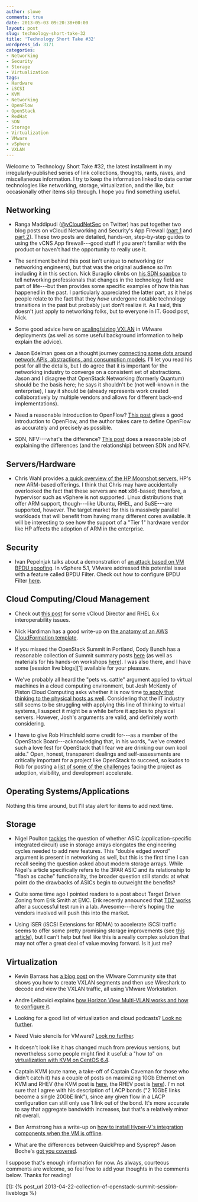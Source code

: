 ```yaml
---
author: slowe
comments: true
date: 2013-05-03 09:20:38+00:00
layout: post
slug: technology-short-take-32
title: 'Technology Short Take #32'
wordpress_id: 3171
categories:
- Networking
- Security
- Storage
- Virtualization
tags:
- Hardware
- iSCSI
- KVM
- Networking
- OpenFlow
- OpenStack
- RedHat
- SDN
- Storage
- Virtualization
- VMware
- vSphere
- VXLAN
---
```


Welcome to Technology Short Take #32, the latest installment in my irregularly-published series of link collections, thoughts, rants, raves, and miscellaneous information. I try to keep the information linked to data center technologies like networking, storage, virtualization, and the like, but occasionally other items slip through. I hope you find something useful.

## Networking

* Ranga Maddipudi ([@vCloudNetSec](https://twitter.com/vCloudNetSec) on Twitter) has put together two blog posts on vCloud Networking and Security's App Firewall ([part 1](http://blogs.vmware.com/vsphere/2013/04/vcloud-networking-and-security-5-1-app-firewall-part-1.html) and [part 2](http://blogs.vmware.com/vsphere/2013/04/vcloud-networking-and-security-5-1-app-firewall-part-2.html)). These two posts are detailed, hands-on, step-by-step guides to using the vCNS App firewall---good stuff if you aren't familiar with the product or haven't had the opportunity to really use it.

* The sentiment behind this post isn't unique to networking (or networking engineers), but that was the original audience so I'm including it in this section. Nick Buraglio climbs on [his SDN soapbox](http://www.forwardingplane.net/2013/03/my-sdn-soapbox-now-with-ipv6/) to tell networking professionals that changes in the technology field are part of life---but then provides some specific examples of how this has happened in the past. I particularly appreciated the latter part, as it helps people relate to the fact that they _have_ undergone notable technology transitions in the past but probably just don't realize it. As I said, this doesn't just apply to networking folks, but to everyone in IT. Good post, Nick.

* Some good advice here on [scaling/sizing VXLAN](http://blog.ioshints.info/2013/04/vxlan-scalability-challenges.html) in VMware deployments (as well as some useful background information to help explain the advice).

* Jason Edelman goes on a thought journey [connecting some dots around network APIs, abstractions, and consumption models](http://www.jedelman.com/1/post/2013/03/connecting-the-dots-network-apis-abstractions-and-consumption-models.html). I'll let you read his post for all the details, but I do agree that it is important for the networking industry to converge on a consistent set of abstractions. Jason and I disagree that OpenStack Networking (formerly Quantum) should be the basis here; he says it shouldn't be (not well-known in the enterprise), I say it should be (already represents work created collaboratively by multiple vendors and allows for different back-end implementations).

* Need a reasonable introduction to OpenFlow? [This post](http://www.dasblinkenlichten.com/?p=2582) gives a good introduction to OpenFlow, and the author takes care to define OpenFlow as accurately and precisely as possible.

* SDN, NFV---what's the difference? [This post](http://cplane.net/blog/?p=269) does a reasonable job of explaining the differences (and the relationship) between SDN and NFV.

## Servers/Hardware

* Chris Wahl provides [a quick overview of the HP Moonshot servers](http://wahlnetwork.com/2013/04/09/a-technical-look-into-hp-moonshot/), HP's new ARM-based offerings. I think that Chris may have accidentally overlooked the fact that these servers are **not** x86-based; therefore, a hypervisor such as vSphere is not supported. Linux distributions that offer ARM support, though---like Ubuntu, RHEL, and SuSE---are supported, however. The target market for this is massively parallel workloads that will benefit from having many different cores available. It will be interesting to see how the support of a "Tier 1" hardware vendor like HP affects the adoption of ARM in the enterprise.

## Security

* Ivan Pepelnjak talks about a demonstration of [an attack based on VM BPDU spoofing](http://blog.ioshints.info/2013/04/vm-bpdu-spoofing-attack-works-quite.html). In vSphere 5.1, VMware addressed this potential issue with a feature called BPDU Filter. Check out how to configure BPDU Filter [here](https://blogs.vmware.com/vsphere/2012/11/vsphere-5-1-vds-new-features-bpdu-filter.html).

## Cloud Computing/Cloud Management

* Check out [this post](http://cloudassassin.wordpress.com/2013/04/09/24/) for some vCloud Director and RHEL 6.x interoperability issues.

* Nick Hardiman has a good write-up on [the anatomy of an AWS CloudFormation template](http://www.techrepublic.com/blog/datacenter/anatomy-of-an-aws-cloudformation-template/6117).

* If you missed the OpenStack Summit in Portland, Cody Bunch has a reasonable collection of Summit summary posts [here](http://openstack.prov12n.com/openstack-summit-summary-part-1/) (as well as materials for his hands-on workshops [here](http://openstack.prov12n.com/openstack-summit-summary-pt-2/)). I was also there, and I have some [session live blogs][1] available for your pleasure.

* We've probably all heard the "pets vs. cattle" argument applied to virtual machines in a cloud computing environment, but Josh McKenty of Piston Cloud Computing asks whether it is now time [to apply that thinking to the physical hosts as well](http://www.pistoncloud.com/2013/04/say-goodbye-to-your-operating-system/). Considering that the IT industry still seems to be struggling with applying this line of thinking to virtual systems, I suspect it might be a while before it applies to physical servers. However, Josh's arguments are valid, and definitely worth considering.

* I have to give Rob Hirschfeld some credit for---as a member of the OpenStack Board---acknowledging that, in his words, "we've created such a love fest for OpenStack that I fear we are drinking our own kool aide." Open, honest, transparent dealings and self-assessments are critically important for a project like OpenStack to succeed, so kudos to Rob for posting a [list of some of the challenges](http://robhirschfeld.com/2013/04/23/openstack-enters-rapids-with-grizzly-watch-for-strong-currents-hidden-rocks-eddies/) facing the project as adoption, visibility, and development accelerate.

## Operating Systems/Applications

Nothing this time around, but I'll stay alert for items to add next time.

## Storage

* Nigel Poulton [tackles](http://blog.nigelpoulton.com/3par-asictwo-edged-sword/) the question of whether ASIC (application-specific integrated circuit) use in storage arrays elongates the engineering cycles needed to add new features. This "double edged sword" argument is present in networking as well, but this is the first time I can recall seeing the question asked about modern storage arrays. While Nigel's article specifically refers to the 3PAR ASIC and its relationship to "flash as cache" functionality, the broader question still stands: at what point do the drawbacks of ASICs begin to outweight the benefits?

* Quite some time ago I pointed readers to a post about Target Driven Zoning from Erik Smith at EMC. Erik recently announced that [TDZ works](http://brasstacksblog.typepad.com/brass-tacks/2013/04/target-driven-zoning-works.html) after a successful test run in a lab. Awesome---here's hoping the vendors involved will push this into the market.

* Using iSER (iSCSI Extensions for RDMA) to accelerate iSCSI traffic seems to offer some pretty promising storage improvements (see [this article](http://www.mirantis.com/blog/offloading-cpu-data-traffic-in-openstack-cloud-iscsi-over-rdma/)), but I can't help but feel like this is a really complex solution that may not offer a great deal of value moving forward. Is it just me?

## Virtualization

* Kevin Barrass has [a blog post](http://communities.vmware.com/blogs/kevinbarrass/2012/11/21/simple-vxlan-lab-on-workstation-viewing-traffic-with-wireshark) on the VMware Community site that shows you how to create VXLAN segments and then use Wireshark to decode and view the VXLAN traffic, all using VMware Workstation.

* Andre Leibovici explains [how Horizon View Multi-VLAN works and how to configure it](http://myvirtualcloud.net/?p=4730).

* Looking for a good list of virtualization and cloud podcasts? [Look no further](http://techhead.co/virtualization-cloud-podcast-directory/).

* Need Visio stencils for VMware? [Look no further](http://technodrone.blogspot.com/2013/04/vmware-visio.html).

* It doesn't look like it has changed much from previous versions, but nevertheless some people might find it useful: a "how to" on [virtualization with KVM on CentOS 6.4](http://www.howtoforge.com/virtualization-with-kvm-on-a-centos-6.4-server).

* Captain KVM (cute name, a take-off of Captain Caveman for those who didn't catch it) has a couple of posts on maximizing 10Gb Ethernet on KVM and RHEV (the KVM post is [here](http://captainkvm.com/2013/04/maximizing-your-10gb-ethernet-in-kvm/), the RHEV post is [here](http://captainkvm.com/2013/04/maximizing-your-10gb-ethernet-in-rhev/)). I'm not sure that I agree with his description of LACP bonds ("2 10GbE links become a single 20GbE link"), since any given flow in a LACP configuration can still only use 1 link out of the bond. It's more accurate to say that aggregate bandwidth increases, but that's a relatively minor nit overall.

* Ben Armstrong has a write-up on [how to install Hyper-V's integration components when the VM is offline](http://blogs.technet.com/b/virtualization/archive/2013/04/19/how-to-install-integration-services-when-the-virtual-machine-is-not-running.aspx).

* What are the differences between QuickPrep and Sysprep? Jason Boche's [got you covered](http://www.boche.net/blog/index.php/2013/05/02/quickprep-and-sysprep/).

I suppose that's enough information for now. As always, courteous comments are welcome, so feel free to add your thoughts in the comments below. Thanks for reading!

[1]: {% post_url 2013-04-22-collection-of-openstack-summit-session-liveblogs %}
